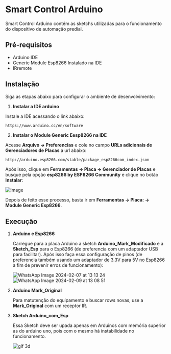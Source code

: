 # Smart Control Arduino

Smart Control Arduino contém as sketchs utilizadas para o funcionamento do dispositivo de automação predial.

## Pré-requisitos

- Arduino IDE
- Generic Module Esp8266 Instalado na IDE 
- IRremote

## Instalação

Siga as etapas abaixo para configurar o ambiente de desenvolvimento:

1. **Instalar a IDE arduino**

  Instale a IDE acessando o link abaixo:
```env
https://www.arduino.cc/en/software
```

2. **Instalar o Module Generic Eesp8266 na IDE**

  Acesse **Arquivo -> Preferencias** e cole no campo **URLs adicionais de Gerenciadores de Placas** a url abaixo:
```bash
http://arduino.esp8266.com/stable/package_esp8266com_index.json
```
  Após isso, clique em **Ferramentas -> Placa -> Gerenciador de Placas** e busque pela opção **esp8266 by ESP8266 Community** e clique no botão **Instalar**:

  
  ![image](https://github.com/42enum/Smart_Control_Arduino/assets/116222412/4de604b0-0334-425e-a644-e5ff6c00e6d8)

  Depois de feito esse processo, basta ir em **Ferramentas -> Placa: -> Module Generic Esp8266**.
  
## Execução

1. **Arduino e Esp8266**

   Carregue para a placa Arduino a sketch **Arduino_Mark_Modificado** e a **Sketch_Esp** para o Esp8266 (de preferencia com um adaptador USB para facilitar).
   Após isso faça essa configuração de pinos (de preferencia também usando um adaptador de 3.3V para 5V no Esp8266 a fim de prevenir erros de funcionamento):


   ![WhatsApp Image 2024-02-07 at 13 13 24](https://github.com/42enum/Smart_Control_Arduino/assets/116222412/f1df90df-0c19-47d5-ad26-ca2fd12d7ec6)
   ![WhatsApp Image 2024-02-09 at 13 08 51](https://github.com/42enum/Smart_Control_Arduino/assets/116222412/56745ae9-1278-4cbf-ac86-2897d8927d84)


3. **Arduino Mark_Original**

   Para matutenção do equipamento e buscar rows novas, use a **Mark_Original** com um receptor IR.

4. **Sketch Arduino_com_Esp**

   Essa Sketch deve ser upada apenas em Arduinos com memória superior as do arduino uno, pois com o mesmo há instabilidade no funcionamento.

   
   ![gif 3d](https://github.com/42enum/Smart_Control_Arduino/assets/116222412/67bdc6ce-a17e-4e8a-8115-4e55c20c041a)

